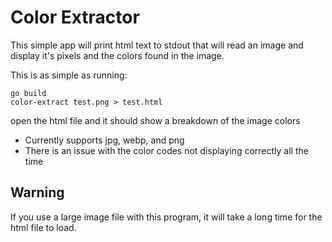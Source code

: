 # Color Extractor

This simple app will print html text to stdout that will read an image and display it's pixels and the colors found in the image.

This is as simple as running:
```shell
go build
color-extract test.png > test.html
```

open the html file and it should show a breakdown of the image colors

* Currently supports jpg, webp, and png
* There is an issue with the color codes not displaying correctly all the time

## Warning
If you use a large image file with this program, it will take a long time for the html file to load.

